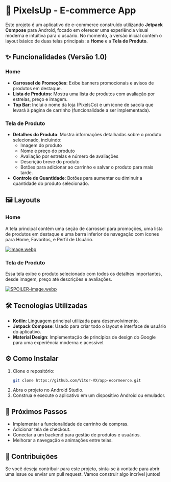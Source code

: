 # 🛒 PixelsUp - E-commerce App

Este projeto é um aplicativo de e-commerce construído utilizando **Jetpack Compose** para Android, focado em oferecer uma experiência visual moderna e intuitiva para o usuário. No momento, a versão inicial contém o layout básico de duas telas principais: a **Home** e a **Tela de Produto**.

## ✨ Funcionalidades (Versão 1.0)

### Home
- **Carrossel de Promoções**: Exibe banners promocionais e avisos de produtos em destaque.
- **Lista de Produtos**: Mostra uma lista de produtos com avaliação por estrelas, preço e imagem.
- **Top Bar**: Inclui o nome da loja (PixelsCo) e um ícone de sacola que levará à página de carrinho (funcionalidade a ser implementada).

### Tela de Produto
- **Detalhes do Produto**: Mostra informações detalhadas sobre o produto selecionado, incluindo:
    - Imagem do produto
    - Nome e preço do produto
    - Avaliação por estrelas e número de avaliações
    - Descrição breve do produto
    - Botões para adicionar ao carrinho e salvar o produto para mais tarde.
- **Controle de Quantidade**: Botões para aumentar ou diminuir a quantidade do produto selecionado.

## 🖼️ Layouts

### Home
A tela principal contém uma seção de carrossel para promoções, uma lista de produtos em destaque e uma barra inferior de navegação com ícones para Home, Favoritos, e Perfil de Usuário.

[![image.webp](https://i.postimg.cc/Wb7JNhh1/image.webp)](https://postimg.cc/F77KGFyM)

### Tela de Produto
Essa tela exibe o produto selecionado com todos os detalhes importantes, desde imagem, preço até descrições e avaliações.

[![SPOILER-image.webp](https://i.postimg.cc/J43jspdm/SPOILER-image.webp)](https://postimg.cc/kB42Zvmh)

## 🛠️ Tecnologias Utilizadas
- **Kotlin**: Linguagem principal utilizada para desenvolvimento.
- **Jetpack Compose**: Usado para criar todo o layout e interface de usuário do aplicativo.
- **Material Design**: Implementação de princípios de design do Google para uma experiência moderna e acessível.

## ⚙️ Como Instalar

1. Clone o repositório:
   ```bash
   git clone https://github.com/Vitor-VX/app-ecormeerce.git
   ```
2. Abra o projeto no Android Studio.
3. Construa e execute o aplicativo em um dispositivo Android ou emulador.

## 📅 Próximos Passos
- Implementar a funcionalidade de carrinho de compras.
- Adicionar tela de checkout.
- Conectar a um backend para gestão de produtos e usuários.
- Melhorar a navegação e animações entre telas.

## 🤝 Contribuições
Se você deseja contribuir para este projeto, sinta-se à vontade para abrir uma issue ou enviar um pull request. Vamos construir algo incrível juntos!